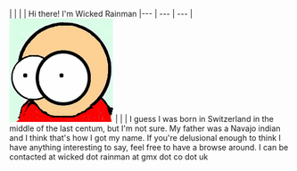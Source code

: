 |     |     |     | Hi there! I'm Wicked Rainman
|--- | --- | --- | 
![](/pictures/marv.png) |  | | I guess I was born in Switzerland in the middle of the last centum, but I'm not sure. My father was a Navajo indian and I think that's how I got my name. If you're delusional enough to think I have anything interesting to say, feel free to have a browse around. I can be contacted at wicked dot rainman at gmx dot co dot uk
